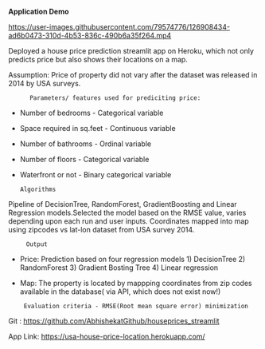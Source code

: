 **Application Demo**




https://user-images.githubusercontent.com/79574776/126908434-ad6b0473-310d-4b53-836c-490b6a35f264.mp4




Deployed a house price prediction streamlit app on Heroku, which not only predicts price but also shows their locations on a map. 

Assumption: Price of property did not vary after the dataset was released in 2014 by USA surveys.

          Parameters/ features used for prediciting price:

  * Number of bedrooms - Categorical variable
  * Space required in sq.feet - Continuous variable
  * Number of bathrooms  - Ordinal variable
  * Number of floors - Categorical variable
  * Waterfront or not - Binary categorical variable


        Algorithms


Pipeline of DecisionTree, RandomForest, GradientBoosting and Linear Regression models.Selected the model based on the RMSE value, varies depending upon each run and user inputs.
Coordinates mapped into map using zipcodes vs lat-lon dataset from USA survey 2014. 


         Output

* Price: Prediction based on four regression models 1) DecisionTree 2) RandomForest 3) Gradient Bosting Tree 4) Linear regression
* Map: The property is located by mappping coordinates from zip codes available in the database( via API, which does not exist now!)

       Evaluation criteria - RMSE(Root mean square error) minimization

Git : https://github.com/AbhishekatGithub/houseprices_streamlit


App Link: https://usa-house-price-location.herokuapp.com/
